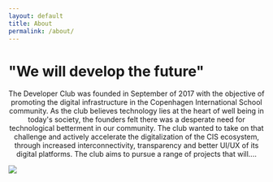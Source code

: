 ```yaml
---
layout: default
title: About
permalink: /about/
---
```


<h1 class="row justify-content-center" id="aboutHeaderOne">"We will develop the future"</h1>

<center><p id="aboutText">
The Developer Club was founded in September of 2017 with the objective of promoting the digital infrastructure in the Copenhagen International School community. As the club believes technology lies at the heart of well being in today's society, the founders felt there was a desperate need for technological betterment in our community. The club wanted to take on that challenge and actively accelerate the digitalization of the CIS ecosystem, through increased interconnectivity, transparency and better UI/UX of its digital platforms. The club aims to pursue a range of projects that will....
</p></center>

<img id="image" class="mx-auto d-block" style="max-width:80%" src="{{ site.url }}/cover_image.jpg"/>
